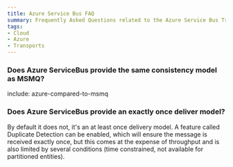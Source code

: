 ```yaml
---
title: Azure Service Bus FAQ
summary: Frequently Asked Questions related to the Azure Service Bus Transport.
tags:
- Cloud
- Azure
- Transports
---
```



### Does Azure ServiceBus provide the same consistency model as MSMQ?

include: azure-compared-to-msmq


### Does Azure ServiceBus provide an exactly once deliver model?

By default it does not, it's an at least once delivery model. A feature called Duplicate Detection can be enabled, which will ensure the message is received exactly once, but this comes at the expense of throughput and is also limited by several conditions (time constrained, not available for partitioned entities).
